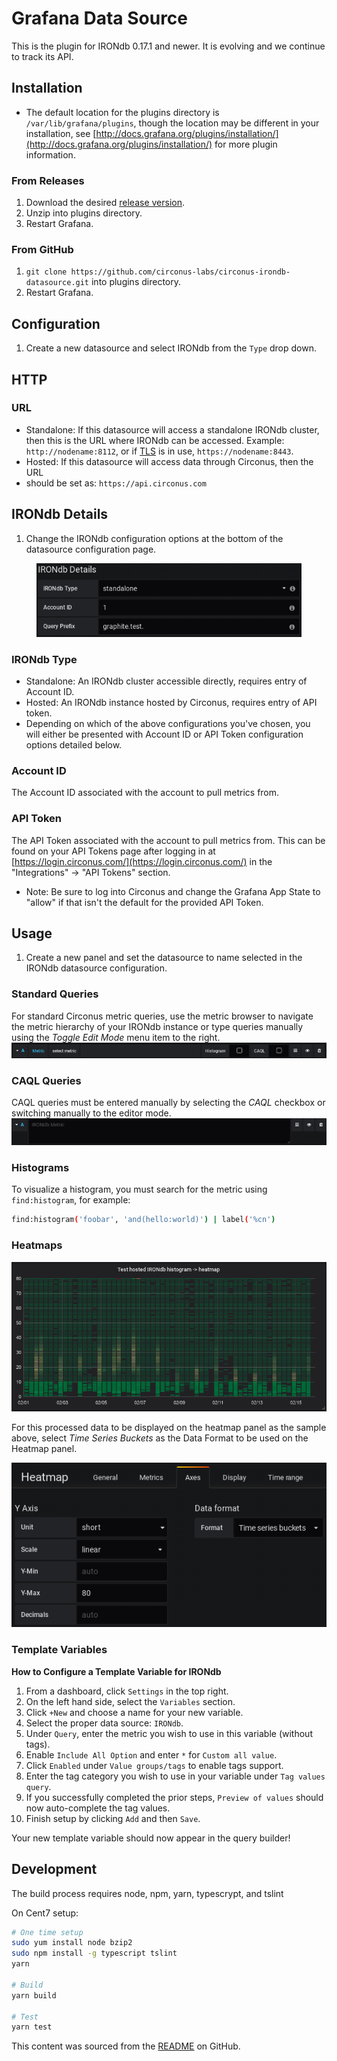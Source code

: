 # Grafana Data Source

This is the plugin for IRONdb 0.17.1 and newer. It is evolving and we continue to track its API.

## Installation[​](https://docs.circonus.com/irondb/tools/irondb-grafana#installation) <a href="#installation" id="installation"></a>

* The default location for the plugins directory is `/var/lib/grafana/plugins`, though the location may be different in your installation, see [http://docs.grafana.org/plugins/installation/](http://docs.grafana.org/plugins/installation/) for more plugin information.

### From Releases[​](https://docs.circonus.com/irondb/tools/irondb-grafana#from-releases) <a href="#from-releases" id="from-releases"></a>

1. Download the desired [release version](https://github.com/circonus-labs/circonus-irondb-datasource/releases).
2. Unzip into plugins directory.
3. Restart Grafana.

### From GitHub[​](https://docs.circonus.com/irondb/tools/irondb-grafana#from-github) <a href="#from-github" id="from-github"></a>

1. `git clone https://github.com/circonus-labs/circonus-irondb-datasource.git` into plugins directory.
2. Restart Grafana.

## Configuration[​](https://docs.circonus.com/irondb/tools/irondb-grafana#configuration) <a href="#configuration" id="configuration"></a>

1. Create a new datasource and select IRONdb from the `Type` drop down.

## HTTP[​](https://docs.circonus.com/irondb/tools/irondb-grafana#http) <a href="#http" id="http"></a>

### URL[​](https://docs.circonus.com/irondb/tools/irondb-grafana#url) <a href="#url" id="url"></a>

* Standalone: If this datasource will access a standalone IRONdb cluster, then this is the URL where IRONdb can be accessed. Example: `http://nodename:8112`, or if [TLS](https://docs.circonus.com/irondb/getting-started/configuration#tls-configuration) is in use, `https://nodename:8443`.
* Hosted: If this datasource will access data through Circonus, then the URL
* should be set as: `https://api.circonus.com`

## IRONdb Details[​](https://docs.circonus.com/irondb/tools/irondb-grafana#irondb-details) <a href="#irondb-details" id="irondb-details"></a>

1. Change the IRONdb configuration options at the bottom of the datasource configuration page.&#x20;



<figure><img src="https://raw.githubusercontent.com/circonus-labs/circonus-irondb-datasource/master/img/irondb-datasource-configuration.png" alt=""><figcaption></figcaption></figure>

### IRONdb Type[​](https://docs.circonus.com/irondb/tools/irondb-grafana#irondb-type) <a href="#irondb-type" id="irondb-type"></a>

* Standalone: An IRONdb cluster accessible directly, requires entry of Account ID.
* Hosted: An IRONdb instance hosted by Circonus, requires entry of API token.
* Depending on which of the above configurations you've chosen, you will either be presented with Account ID or API Token configuration options detailed below.

### Account ID[​](https://docs.circonus.com/irondb/tools/irondb-grafana#account-id) <a href="#account-id" id="account-id"></a>

The Account ID associated with the account to pull metrics from.

### API Token[​](https://docs.circonus.com/irondb/tools/irondb-grafana#api-token) <a href="#api-token" id="api-token"></a>

The API Token associated with the account to pull metrics from. This can be found on your API Tokens page after logging in at [https://login.circonus.com/](https://login.circonus.com/) in the "Integrations" -> "API Tokens" section.

* Note: Be sure to log into Circonus and change the Grafana App State to "allow" if that isn't the default for the provided API Token.

## Usage[​](https://docs.circonus.com/irondb/tools/irondb-grafana#usage) <a href="#usage" id="usage"></a>

1. Create a new panel and set the datasource to name selected in the IRONdb datasource configuration.

### Standard Queries[​](https://docs.circonus.com/irondb/tools/irondb-grafana#standard-queries) <a href="#standard-queries" id="standard-queries"></a>

For standard Circonus metric queries, use the metric browser to navigate the metric hierarchy of your IRONdb instance or type queries manually using the _Toggle Edit Mode_ menu item to the right. ![](https://raw.githubusercontent.com/circonus-labs/circonus-irondb-datasource/master/img/irondb-graph-metric-browser.png)

### CAQL Queries[​](https://docs.circonus.com/irondb/tools/irondb-grafana#caql-queries) <a href="#caql-queries" id="caql-queries"></a>

CAQL queries must be entered manually by selecting the _CAQL_ checkbox or switching manually to the editor mode. ![](https://raw.githubusercontent.com/circonus-labs/circonus-irondb-datasource/master/img/irondb-graph-caql-editor.png)

### Histograms[​](https://docs.circonus.com/irondb/tools/irondb-grafana#histograms) <a href="#histograms" id="histograms"></a>

To visualize a histogram, you must search for the metric using `find:histogram`, for example:

```sh
find:histogram('foobar', 'and(hello:world)') | label('%cn')
```

### Heatmaps[​](https://docs.circonus.com/irondb/tools/irondb-grafana#heatmaps) <a href="#heatmaps" id="heatmaps"></a>

![](https://raw.githubusercontent.com/circonus-labs/circonus-irondb-datasource/master/img/irondb-heatmap-sample.png)

For this processed data to be displayed on the heatmap panel as the sample above, select _Time Series Buckets_ as the Data Format to be used on the Heatmap panel.

![](https://raw.githubusercontent.com/circonus-labs/circonus-irondb-datasource/master/img/irondb-heatmap-tsbuckets.png)

### Template Variables[​](https://docs.circonus.com/irondb/tools/irondb-grafana#template-variables) <a href="#template-variables" id="template-variables"></a>

**How to Configure a Template Variable for IRONdb**

1. From a dashboard, click `Settings` in the top right.
2. On the left hand side, select the `Variables` section.
3. Click `+New` and choose a name for your new variable.
4. Select the proper data source: `IRONdb`.
5. Under `Query`, enter the metric you wish to use in this variable (without tags).
6. Enable `Include All Option` and enter `*` for `Custom all value`.
7. Click `Enabled` under `Value groups/tags` to enable tags support.
8. Enter the tag category you wish to use in your variable under `Tag values query`.
9. If you successfully completed the prior steps, `Preview of values` should now auto-complete the tag values.
10. Finish setup by clicking `Add` and then `Save`.

Your new template variable should now appear in the query builder!

## Development[​](https://docs.circonus.com/irondb/tools/irondb-grafana#development) <a href="#development" id="development"></a>

The build process requires node, npm, yarn, typescrypt, and tslint

On Cent7 setup:

```sh
# One time setup
sudo yum install node bzip2
sudo npm install -g typescript tslint
yarn

# Build
yarn build

# Test
yarn test
```

This content was sourced from the [README](https://github.com/circonus-labs/circonus-irondb-datasource) on GitHub.
